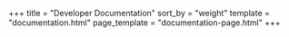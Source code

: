 +++
title = "Developer Documentation"
sort_by = "weight"
template = "documentation.html"
page_template = "documentation-page.html"
+++